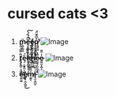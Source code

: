 # cursed cats <3
## 

1. **ṃ̴̮̜͇͚̈ȅ̶̢̞͈͈̹͈͕͖͖̟͔̤͕̪̅́̏́̀̚͘͜͠ę̷͈̺̻̙͔̫͕̜͕̣̥́p̸̟̠̟͚̠̣̓͆̂̆̈́͘̕**
![Image](https://i.kym-cdn.com/entries/icons/original/000/028/924/cover2.jpg)


2. **t̸̨̡̢̻͔̩̪̰̫͕͂͛̆̆́͋͊ę̵͎̞̬͍͖̹͚̝͍͚̬̈́h̴͚̜̻̗͖̭̩̔͂̆̃̾h̶̨̛̛̬̞͙̯̋̈́̓̾̊̇̅́̚̕e̷̫̼̥̣̤̠̻̗͔͒̔̿̈́̄͑e̷̱͖̤͓̭͔̹̗̥̹̹̍͗̎̑**
![Image](https://i.pinimg.com/564x/6d/57/76/6d5776cf2cfaeca49280e014420f7f8f.jpg)

3. **ẻ̷̛͚̼̼̱͛e̸̱̗͕̯̣̻͍̽͜ṁ̸̫̭̈͋̈́̊̇͑̃͗̏͐͐̏̔͊ͅi̵̢̫̩̯̺̙͐̿͆̿̃̀́̊͂̐̂̀͊̇̕**
![Image](https://ih1.redbubble.net/image.747182605.9760/pp,840x830-pad,1000x1000,f8f8f8.u4.jpg)
